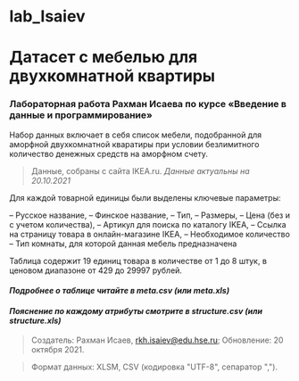 # lab_Isaiev

# Датасет с мебелью для двухкомнатной квартиры #
### Лабораторная работа Рахман Исаева по курсе «Введение в данные и программирование» ###

Набор данных включает в себя список мебели, подобранной для аморфной двухкомнатной кваратиры при условии безлимитного количество денежных средств на аморфном счету. 

> Данные, собраны с сайта IKEA.ru. *Данные актуальны на 20.10.2021*

Для каждой товарной единицы были выделены ключевые параметры:

– Русское название,
– Финское название,
– Тип, 
– Размеры,
– Цена (без и с учетом количества),
– Артикул для поиска по каталогу IKEA,
– Ссылка на страницу товара в онлайн-магазине IKEA,
– Необходимое количество
– Тип комнаты, для которой данная мебель предназначена 

Таблица содержит 19 единиц товара в количестве от 1 до 8 штук, в ценовом диапазоне от 429 до 29997 рублей.

#### *Подробнее о таблице читайте в meta.csv (или meta.xls)*
#### *Пояснение по каждому атрибуты смотрите в structure.csv (или structure.xls)*

> Создатель: Рахман Исаев, rkh.isaiev@edu.hse.ru; Обновление: 20 октября 2021.

> Формат данных: XLSM, CSV (кодировка "UTF-8", сепаратор ",").
